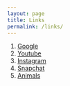 ```yaml
---
layout: page
title: Links
permalink: /links/
---
```


1. [Google][link1]
2. [Youtube][link2]
3. [Instagram][link3]
4. [Snapchat][link4]
5. [Animals][link5]


[link1]: https://www.google.com/search?q=google&rlz=1C5CHFA_enUS726US734&oq=google&aqs=chrome..69i57j69i60l2j0l2j69i60.2204j1j7&sourceid=chrome&ie=UTF-8
[link2]: https://www.google.com/search?q=youtube&rlz=1C5CHFA_enUS726US734&oq=youtube&aqs=chrome..69i57j69i60l2j69i61l2j0.1405j1j9&sourceid=chrome&ie=UTF-8
[link3]: https://www.google.com/search?q=instagram&rlz=1C5CHFA_enUS726US734&oq=instagram&aqs=chrome.0.69i59j0l5.1731j1j9&sourceid=chrome&ie=UTF-8
[link4]: https://www.google.com/search?q=snapchat&rlz=1C5CHFA_enUS726US734&oq=snapchat&aqs=chrome..69i57j0l5.1540j1j4&sourceid=chrome&ie=UTF-8
[link5]: https://www.google.com/search?q=animals&rlz=1C5CHFA_enUS726US734&oq=animals&aqs=chrome..69i57j0l5.1247j1j9&sourceid=chrome&ie=UTF-8
